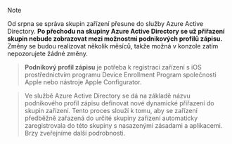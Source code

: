 > [!NOTE]
> Od srpna se správa skupin zařízení přesune do služby Azure Active Directory. **Po přechodu na skupiny Azure Active Directory se už přiřazení skupin nebude zobrazovat mezi možnostmi podnikových profilů zápisu.** Změny se budou realizovat několik měsíců, takže možná v konzole zatím nepozorujete žádné změny.

> **Podnikový profil zápisu** je potřeba k registraci zařízení s iOS prostřednictvím programu Device Enrollment Program společnosti Apple nebo nástroje Apple Configurator.

>Ve službě Azure Active Directory se dá na základě názvu podnikového profil zápisu definovat nové dynamické přiřazení do skupin zařízení. Tento proces slouží k tomu, aby se zařízení předběžně zařazená do určité skupiny zařízení automaticky zaregistrovala do této skupiny s nasazenými zásadami a aplikacemi. Brzy zveřejníme další podrobnosti.


<!--HONumber=Jun16_HO2-->


